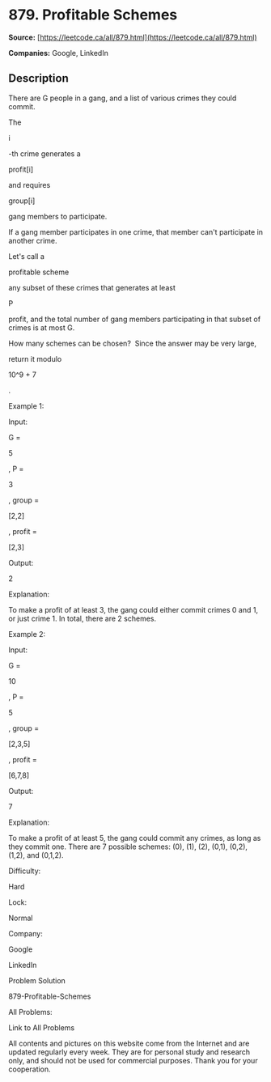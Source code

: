 # 879. Profitable Schemes

**Source:** [https://leetcode.ca/all/879.html](https://leetcode.ca/all/879.html)

**Companies:** Google, LinkedIn

## Description

There are G people in a gang, and a list of various crimes they could commit.

The

i

-th crime generates a

profit[i]

and requires

group[i]

gang members to participate.

If a gang member participates in one crime, that member can't participate in another
        crime.

Let's call a

profitable scheme

any subset of these crimes that
        generates at least

P

profit, and the total number of gang members participating
        in that subset of crimes is at most G.

How many schemes can be chosen?  Since the answer may be very large,

return
        it modulo

10^9 + 7

.

Example 1:

Input:

G =

5

, P =

3

, group =

[2,2]

, profit =

[2,3]

Output:

2

Explanation:

To make a profit of at least 3, the gang could either commit crimes 0 and 1, or just crime 1.
In total, there are 2 schemes.

Example 2:

Input:

G =

10

, P =

5

, group =

[2,3,5]

, profit =

[6,7,8]

Output:

7

Explanation:

To make a profit of at least 5, the gang could commit any crimes, as long as they commit one.
There are 7 possible schemes: (0), (1), (2), (0,1), (0,2), (1,2), and (0,1,2).

Difficulty:

Hard

Lock:

Normal

Company:

Google

LinkedIn

Problem Solution

879-Profitable-Schemes

All Problems:

Link to All Problems

All contents and pictures on this website come from the Internet and are updated regularly every week. They are for personal study and research only, and should not be used for commercial purposes. Thank you for your cooperation.

